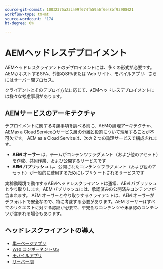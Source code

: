 ```yaml
---
source-git-commit: 10032375a23ba99f674fb59a6f6e48bf93908421
workflow-type: tm+mt
source-wordcount: '174'
ht-degree: 0%

---
```




# AEMヘッドレスデプロイメント

AEMヘッドレスクライアントのデプロイメントには、多くの形式が必要です。AEMがホストするSPA、外部のSPAまたは Web サイト、モバイルアプリ、さらにはサーバー間プロセス。

クライアントとそのデプロイ方法に応じて、AEMヘッドレスデプロイメントには様々な考慮事項があります。

## AEMサービスのアーキテクチャ

デプロイメントに関する考慮事項を調べる前に、AEMの論理アーキテクチャ、AEMas a Cloud Serviceのサービス層の分離と役割について理解することが不可欠です。 AEM as a Cloud Serviceは、次の 2 つの論理サービスで構成されます。

+ __AEM オーサー__ は、チームがコンテンツフラグメント（および他のアセット）を作成、共同作業、および公開するサービスです
+ __AEM パブリッシュ__ は、公開されたコンテンツフラグメント（および他のアセット）が一般的に使用するためにレプリケートされるサービスです

実稼動環境で動作するAEMヘッドレスクライアントは通常、AEM パブリッシュとやり取りします。AEM パブリッシュには、承認済みの公開済みコンテンツが含まれます。 AEM オーサーとやり取りするクライアントは、AEM オーサーがデフォルトで安全なので、特に考慮する必要があります。AEM オーサーはすべてのリクエストに対する認証が必要で、不完全なコンテンツや未承認のコンテンツが含まれる場合もあります。

## ヘッドレスクライアントの導入

+ [単一ページアプリ](./spa.md)
+ [Web コンポーネント/JS](./web-component.md)
+ [モバイルアプリ](./mobile.md)
+ [サーバー間](./server-to-server.md)

